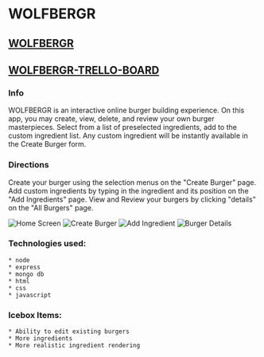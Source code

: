 # WOLFBERGR

## [WOLFBERGR](https://wolfbergr.herokuapp.com/)
## [WOLFBERGR-TRELLO-BOARD](https://trello.com/b/X2qLVHJ3/wolfbergr)

### Info
WOLFBERGR is an interactive online burger building experience.
On this app, you may create, view, delete, and review your own burger masterpieces.
Select from a list of preselected ingredients, add to the custom ingredient list.
Any custom ingredient will be instantly available in the Create Burger form.

### Directions

Create your burger using the selection menus on the "Create Burger" page.
Add custom ingredients by typing in the ingredient and its position on the "Add Ingredients" page.
View and Review your burgers by clicking "details" on the "All Burgers" page.

 ![Home Screen](https://i.imgur.com/cQnyO1h.png)
 ![Create Burger](https://i.imgur.com/iCJDq0q.png)
 ![Add Ingredient](https://i.imgur.com/C98UCyC.png)
 ![Burger Details](https://i.imgur.com/OEZm9Ii.png)

### Technologies used:
    * node 
    * express
    * mongo db
    * html
    * css
    * javascript

### Icebox Items: 

    * Ability to edit existing burgers
    * More ingredients
    * More realistic ingredient rendering


